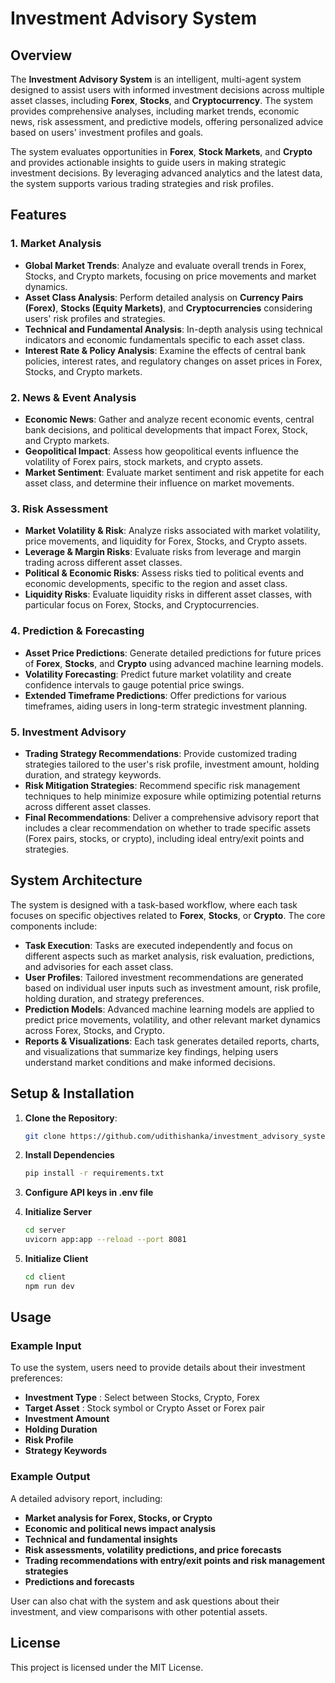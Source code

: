 
# Investment Advisory System

## Overview

The **Investment Advisory System** is an intelligent, multi-agent system designed to assist users with informed investment decisions across multiple asset classes, including **Forex**, **Stocks**, and **Cryptocurrency**. The system provides comprehensive analyses, including market trends, economic news, risk assessment, and predictive models, offering personalized advice based on users' investment profiles and goals.

The system evaluates opportunities in **Forex**, **Stock Markets**, and **Crypto** and provides actionable insights to guide users in making strategic investment decisions. By leveraging advanced analytics and the latest data, the system supports various trading strategies and risk profiles.

## Features

### 1. **Market Analysis**
   - **Global Market Trends**: Analyze and evaluate overall trends in Forex, Stocks, and Crypto markets, focusing on price movements and market dynamics.
   - **Asset Class Analysis**: Perform detailed analysis on **Currency Pairs (Forex)**, **Stocks (Equity Markets)**, and **Cryptocurrencies** considering users' risk profiles and strategies.
   - **Technical and Fundamental Analysis**: In-depth analysis using technical indicators and economic fundamentals specific to each asset class.
   - **Interest Rate & Policy Analysis**: Examine the effects of central bank policies, interest rates, and regulatory changes on asset prices in Forex, Stocks, and Crypto markets.

### 2. **News & Event Analysis**
   - **Economic News**: Gather and analyze recent economic events, central bank decisions, and political developments that impact Forex, Stock, and Crypto markets.
   - **Geopolitical Impact**: Assess how geopolitical events influence the volatility of Forex pairs, stock markets, and crypto assets.
   - **Market Sentiment**: Evaluate market sentiment and risk appetite for each asset class, and determine their influence on market movements.

### 3. **Risk Assessment**
   - **Market Volatility & Risk**: Analyze risks associated with market volatility, price movements, and liquidity for Forex, Stocks, and Crypto assets.
   - **Leverage & Margin Risks**: Evaluate risks from leverage and margin trading across different asset classes.
   - **Political & Economic Risks**: Assess risks tied to political events and economic developments, specific to the region and asset class.
   - **Liquidity Risks**: Evaluate liquidity risks in different asset classes, with particular focus on Forex, Stocks, and Cryptocurrencies.

### 4. **Prediction & Forecasting**
   - **Asset Price Predictions**: Generate detailed predictions for future prices of **Forex**, **Stocks**, and **Crypto** using advanced machine learning models.
   - **Volatility Forecasting**: Predict future market volatility and create confidence intervals to gauge potential price swings.
   - **Extended Timeframe Predictions**: Offer predictions for various timeframes, aiding users in long-term strategic investment planning.

### 5. **Investment Advisory**
   - **Trading Strategy Recommendations**: Provide customized trading strategies tailored to the user's risk profile, investment amount, holding duration, and strategy keywords.
   - **Risk Mitigation Strategies**: Recommend specific risk management techniques to help minimize exposure while optimizing potential returns across different asset classes.
   - **Final Recommendations**: Deliver a comprehensive advisory report that includes a clear recommendation on whether to trade specific assets (Forex pairs, stocks, or crypto), including ideal entry/exit points and strategies.

## System Architecture

The system is designed with a task-based workflow, where each task focuses on specific objectives related to **Forex**, **Stocks**, or **Crypto**. The core components include:

- **Task Execution**: Tasks are executed independently and focus on different aspects such as market analysis, risk evaluation, predictions, and advisories for each asset class.
- **User Profiles**: Tailored investment recommendations are generated based on individual user inputs such as investment amount, risk profile, holding duration, and strategy preferences.
- **Prediction Models**: Advanced machine learning models are applied to predict price movements, volatility, and other relevant market dynamics across Forex, Stocks, and Crypto.
- **Reports & Visualizations**: Each task generates detailed reports, charts, and visualizations that summarize key findings, helping users understand market conditions and make informed decisions.

## Setup & Installation

1. **Clone the Repository**:
   ```bash
   git clone https://github.com/udithishanka/investment_advisory_system.git

2. **Install Dependencies**
   ```bash
   pip install -r requirements.txt

3. **Configure API keys in .env file**

4. **Initialize Server**
   ```bash
   cd server
   uvicorn app:app --reload --port 8081

5. **Initialize Client**
   ```bash
   cd client
   npm run dev

## Usage

### Example Input

To use the system, users need to provide details about their investment preferences:

- **Investment Type** : Select between Stocks, Crypto, Forex
- **Target Asset** : Stock symbol or Crypto Asset or Forex pair
- **Investment Amount**
- **Holding Duration**
- **Risk Profile**
- **Strategy Keywords**

### Example Output

A detailed advisory report, including:

- **Market analysis for Forex, Stocks, or Crypto**
- **Economic and political news impact analysis**
- **Technical and fundamental insights**
- **Risk assessments, volatility predictions, and price forecasts**
- **Trading recommendations with entry/exit points and risk management strategies**
- **Predictions and forecasts**

User can also chat with the system and ask questions about their investment, and view comparisons with other potential assets.

## License

This project is licensed under the MIT License.
